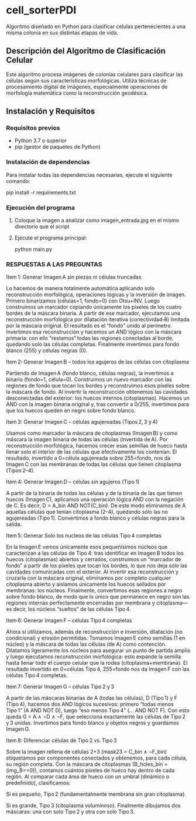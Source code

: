 # cell_sorterPDI
Algoritmo diseñado en Python para clasificar celulas pertenecientes a una misma colonia en sus distintas etapas de vida.

## Descripción del Algoritmo de Clasificación Celular
Este algoritmo procesa imágenes de colonias celulares para clasificar las células según sus características morfológicas. Utiliza técnicas de procesamiento digital de imágenes, especialmente operaciones de morfología matemática como la reconstrucción geodésica.

## Instalación y Requisitos

### Requisitos previos
- Python 3.7 o superior
- pip (gestor de paquetes de Python)

### Instalación de dependencias
Para instalar todas las dependencias necesarias, ejecute el siguiente comando:

pip install -r requirements.txt


### Ejecución del programa

1. Coloque la imagen a analizar como imagen_entrada.jpg en el mismo directorio que el script

2. Ejecute el programa principal:

    python main.py



### RESPUESTAS A LAS PREGUNTAS

Item 1: Generar Imagen A sin piezas ni células truncadas

Lo hacemos de manera totalmente automática aplicando solo reconstrucción morfológica, operaciones lógicas y la inversión de imagen. Primero binarizamos (células=1, fondo=0) con Otsu+INV. Luego construimos un marcador copiando únicamente los píxeles de los cuatro bordes de la máscara binaria. A partir de ese marcador, ejecutamos una reconstrucción morfológica por dilatación iterativa (conectividad‑8) limitada por la máscara original. El resultado es el “fondo” unido al perímetro. Invertimos esa reconstrucción y hacemos un AND lógico con la máscara primaria: con ello “restamos” todas las regiones conectadas al borde, quedando solo las células completas. Finalmente invertimos para fondo blanco (255) y células negras (0).


Item 2: Generar Imagen B – todos los agujeros de las células con citoplasma

Partiendo de Imagen A (fondo blanco, células negras), la invertimos a binario (fondo=1, célula=0). Construimos un nuevo marcador con las regiones de fondo que tocan los bordes y reconstruimos esos píxeles sobre la máscara de fondo. Al invertir la reconstrucción obtenemos las cavidades desconectadas del exterior: los huecos internos (citoplasmas). Hacemos un AND con la imagen binaria original y, tras convertir a 0/255, invertimos para que los huecos queden en negro sobre fondo blanco.



Item 3: Generar Imagen C – células agujereadas (Tipos 2, 3 y 4)

Usamos como marcador la máscara de citoplasmas (Imagen B) y como máscara la imagen binaria de todas las células (invertida de A). Por reconstrucción morfológica, hacemos crecer esas semillas de hueco hasta llenar solo el interior de las células que efectivamente los contenían. El resultado, invertido a 0=célula agujereada sobre 255=fondo, nos da Imagen C con las membranas de todas las células que tienen citoplasma (Tipos 2–4).


Item 4: Generar Imagen D – células sin agujeros (Tipo 1)

A partir de la binaria de todas las células y de la binaria de las que tienen huecos (Imagen C), aplicamos una operación lógica AND con la negación de C. Es decir, D = A_bin AND NOT(C_bin). De este modo eliminamos de A aquellas células que tenían citoplasma (2–4), quedando sólo las no agujereadas (Tipo 1). Convertimos a fondo blanco y células negras para la salida.


Item 5: Generar Solo los nucleos de las células Tipo 4 completas

En la Imagen E vemos únicamente esos pequeñísimos núcleos que caracterizan a las células de Tipo 4: tras identificar en Imagen B todos los huecos (citoplasmas) abiertos y cerrados, construimos un “marcador de fondo” a partir de los píxeles que tocan los bordes, lo que nos deja sólo las cavidades comunicadas con el exterior. Al invertir esa reconstrucción y cruzarla con la máscara original, eliminamos por completo cualquier citoplasma abierto y aislamos únicamente los huecos sellados por membranas: los núcleos. Finalmente, convertimos esas regiones a negro sobre fondo blanco, de modo que lo único que permanece en negro son las regiones internas perfectamente encerradas por membrana y citoplasma—es decir, los núcleos “sueltos” de las células Tipo 4.


Item 6: Generar Imagen F – células Tipo 4 completas

Ahora sí utilizamos, además de reconstrucción e inversión, dilatación (no condicional) y erosión permitidas. Tomamos Imagen E como semillas (1 en núcleo) y la máscara de todas las células (de A) como contención. Dilatamos ligeramente los núcleos para asegurar un punto de partida amplio y luego ejecutamos reconstrucción morfológica: esto expande la semilla hasta llenar todo el cuerpo celular que la rodea (citoplasma+membrana). El resultado invertido en 0=células Tipo 4, 255=fondo nos da Imagen F con las células Tipo 4 completas.


Item 7: Generar Imagen G – células Tipo 2 y 3

A partir de las máscaras binarias de A (todas las células), D (Tipo 1) y F (Tipo 4), hacemos dos AND lógicos sucesivos: primero “todas menos Tipo 1” (A AND NOT D), luego “eso menos Tipo 4” (… AND NOT F). Con esto queda G = A ∧ ¬D ∧ ¬F, que selecciona exactamente las células de Tipo 2 y 3 unidas. Invertimos para fondo blanco y objetos negros y guardamos Imagen G.


Item 8: Diferenciar células de Tipo 2 vs. Tipo 3

Sobre la imagen rellena de células 2+3 (mask23 = C_bin ∧ ¬F_bin) etiquetamos por componentes conectados y obtenemos, para cada célula, su región completa. Con la máscara de citoplasmas (B_holes_bin = (img_B==0)), contamos cuántos píxeles de hueco hay dentro de cada región. Al comparar cada área de hueco con un umbral (dinámico o predefinido), clasificamos:

Si es pequeño, Tipo 2 (fundamentalmente membrana sin gran citoplasma).

Si es grande, Tipo 3 (citoplasma voluminoso).
Finalmente dibujamos dos máscaras: una con solo Tipo 2 y otra con solo Tipo 3.
